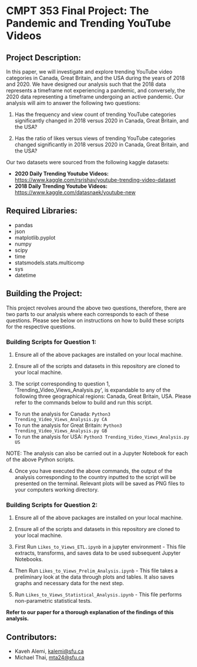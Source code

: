 # CMPT 353 Final Project: The Pandemic and Trending YouTube Videos

## Project Description: 
In this paper, we will investigate and explore trending YouTube video categories in Canada, Great Britain, and the USA during the years of 2018 and 2020. We have designed our analysis such that the 2018 data represents a timeframe not experiencing a pandemic, and conversely, the 2020 data representing a timeframe undergoing an active pandemic. Our analysis will aim to answer the following two questions:

1) Has the frequency and view count of trending YouTube categories significantly changed in 2018 versus 2020 in Canada, Great Britain, and the USA?

2) Has the ratio of likes versus views of trending YouTube categories changed significantly in 2018 versus 2020 in Canada, Great Britain, and the USA?

Our two datasets were sourced from the following kaggle datasets:

* **2020 Daily Trending Youtube Videos:**     https://www.kaggle.com/rsrishav/youtube-trending-video-dataset
* **2018 Daily Trending Youtube Videos:**     https://www.kaggle.com/datasnaek/youtube-new


## Required Libraries: 
- pandas
- json
- matplotlib.pyplot
- numpy
- scipy
- time
- statsmodels.stats.multicomp
- sys
- datetime


## Building the Project: 
This project revolves around the above two questions, therefore, there are two parts to our analysis where each corresponds to each of these questions. Please see below on instructions on how to build these scripts for the respective questions.

### Building Scripts for Question 1:

1) Ensure all of the above packages are installed on your local machine.

2) Ensure all of the scripts and datasets in this repository are cloned to your local machine.

3) The script corresponding to question 1, 'Trending_Video_Views_Analysis.py', is expandable to any of the following three geographical regions: Canada, Great Britain, USA. Please refer to the commands below to build and run this script.

* To run the analysis for Canada: `Python3 Trending_Video_Views_Analysis.py CA`
* To run the analysis for Great Britain: `Python3 Trending_Video_Views_Analysis.py GB`
* To run the analysis for USA: `Python3 Trending_Video_Views_Analysis.py US`

NOTE: The analysis can also be carried out in a Jupyter Notebook for each of the above Python scripts.

4) Once you have executed the above commands, the output of the analysis corresponding to the country inputted to the script will be presented on the terminal. Relevant plots will be saved as PNG files to your computers working directory.

### Building Scripts for Question 2:

1) Ensure all of the above packages are installed on your local machine.

2) Ensure all of the scripts and datasets in this repository are cloned to your local machine.

3) First Run `Likes_to_Views_ETL.ipynb` in a jupyter environment - This file extracts, transforms, and saves data to be used subsequent Jupyter Notebooks.

4) Then Run `Likes_to_Views_Prelim_Analysis.ipynb` - This file takes a preliminary look at the data through plots and tables. It also saves graphs and necessary data for the next step.

5) Run `Likes_to_Views_Statistical_Analysis.ipynb` - This file performs non-parametric statistical tests.


**Refer to our paper for a thorough explanation of the findings of this analysis.**

## Contributors:
- Kaveh Alemi, kalemi@sfu.ca
- Michael Thai, mta24@sfu.ca